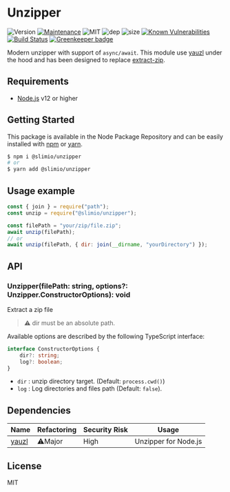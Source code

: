 # Unzipper
![Version](https://img.shields.io/badge/dynamic/json.svg?url=https://raw.githubusercontent.com/SlimIO/unzipper/master/package.json?token=Aeue0P3eryCYRikk9tHZScyXOpqtMvFIks5ca-XwwA%3D%3D&query=$.version&label=Version)
[![Maintenance](https://img.shields.io/badge/Maintained%3F-yes-green.svg)](https://github.com/SlimIO/unzipper/commit-activity)
![MIT](https://img.shields.io/github/license/mashape/apistatus.svg)
![dep](https://img.shields.io/david/SlimIO/unzipper.svg)
![size](https://img.shields.io/bundlephobia/min/@slimio/unzipper.svg)
[![Known Vulnerabilities](https://snyk.io/test/github/SlimIO/unzipper/badge.svg?targetFile=package.json)](https://snyk.io/test/github/SlimIO/unzipper?targetFile=package.json)
[![Build Status](https://travis-ci.com/SlimIO/unzipper.svg?branch=master)](https://travis-ci.com/SlimIO/unzipper) [![Greenkeeper badge](https://badges.greenkeeper.io/SlimIO/unzipper.svg)](https://greenkeeper.io/)

Modern unzipper with support of `async/await`. This module use [yauzl](https://github.com/thejoshwolfe/yauzl) under the hood and has been designed to replace [extract-zip](https://github.com/maxogden/extract-zip#readme).

## Requirements
- [Node.js](https://nodejs.org/en/) v12 or higher

## Getting Started

This package is available in the Node Package Repository and can be easily installed with [npm](https://docs.npmjs.com/getting-started/what-is-npm) or [yarn](https://yarnpkg.com).

```bash
$ npm i @slimio/unzipper
# or
$ yarn add @slimio/unzipper
```

## Usage example
```js
const { join } = require("path");
const unzip = require("@slimio/unzipper");

const filePath = "your/zip/file.zip";
await unzip(filePath);
// or
await unzip(filePath, { dir: join(__dirname, "yourDirectory") });
```

## API

### Unzipper(filePath: string, options?: Unzipper.ConstructorOptions): void

Extract a zip file

> ⚠️ dir must be an absolute path.

Available options are described by the following TypeScript interface:
```ts
interface ConstructorOptions {
    dir?: string;
    log?: boolean;
}
```

- `dir` : unzip directory target. (Default: `process.cwd()`)
- `log` : Log directories and files path (Default: `false`).

## Dependencies

|Name|Refactoring|Security Risk|Usage|
|---|---|---|---|
|[yauzl](https://github.com/thejoshwolfe/yauzl)|⚠️Major|High|Unzipper for Node.js|

## License
MIT
